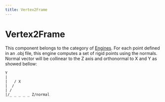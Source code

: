 ```yaml
---
title: Vertex2Frame
---
```


Vertex2Frame
============

This component belongs to the category of [Engines](../../../../simulation-principles/engine/). For each point defined in an .obj file, this engine computes a set of rigid points using the normals. Normal vector will be collinear to the Z axis and orthonormal to X and Y as showed bellow:

```
Y
|
|   / X
|  /
| /
|/_ _ _ _ _ Z/normal
```
